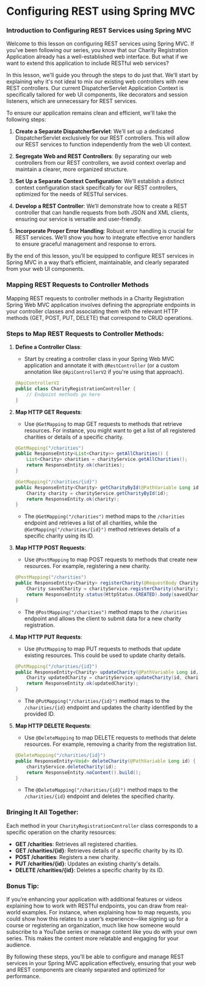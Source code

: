 # Configuring REST using Spring MVC

### Introduction to Configuring REST Services using Spring MVC

Welcome to this lesson on configuring REST services using Spring MVC. If you've been following our series, you know that our Charity Registration Application already has a well-established web interface. But what if we want to extend this application to include RESTful web services?

In this lesson, we'll guide you through the steps to do just that. We'll start by explaining why it's not ideal to mix our existing web controllers with new REST controllers. Our current DispatcherServlet Application Context is specifically tailored for web UI components, like decorators and session listeners, which are unnecessary for REST services.

To ensure our application remains clean and efficient, we'll take the following steps:

1. **Create a Separate DispatcherServlet**: We’ll set up a dedicated DispatcherServlet exclusively for our REST controllers. This will allow our REST services to function independently from the web UI context.

2. **Segregate Web and REST Controllers**: By separating our web controllers from our REST controllers, we avoid context overlap and maintain a clearer, more organized structure.

3. **Set Up a Separate Context Configuration**: We’ll establish a distinct context configuration stack specifically for our REST controllers, optimized for the needs of RESTful services.

4. **Develop a REST Controller**: We’ll demonstrate how to create a REST controller that can handle requests from both JSON and XML clients, ensuring our service is versatile and user-friendly.

5. **Incorporate Proper Error Handling**: Robust error handling is crucial for REST services. We’ll show you how to integrate effective error handlers to ensure graceful management and response to errors.

By the end of this lesson, you’ll be equipped to configure REST services in Spring MVC in a way that’s efficient, maintainable, and clearly separated from your web UI components.


### Mapping REST Requests to Controller Methods

Mapping REST requests to controller methods in a Charity Registration Spring Web MVC application involves defining the appropriate endpoints in your controller classes and associating them with the relevant HTTP methods (GET, POST, PUT, DELETE) that correspond to CRUD operations.

### Steps to Map REST Requests to Controller Methods:

1. **Define a Controller Class**:
   - Start by creating a controller class in your Spring Web MVC application and annotate it with `@RestController` (or a custom annotation like `@ApiControllerV2` if you're using that approach).

   ```java
   @ApiControllerV2
   public class CharityRegistrationController {
       // Endpoint methods go here
   }
   ```

2. **Map HTTP GET Requests**:
   - Use `@GetMapping` to map GET requests to methods that retrieve resources. For instance, you might want to get a list of all registered charities or details of a specific charity.

   ```java
   @GetMapping("/charities")
   public ResponseEntity<List<Charity>> getAllCharities() {
       List<Charity> charities = charityService.getAllCharities();
       return ResponseEntity.ok(charities);
   }

   @GetMapping("/charities/{id}")
   public ResponseEntity<Charity> getCharityById(@PathVariable Long id) {
       Charity charity = charityService.getCharityById(id);
       return ResponseEntity.ok(charity);
   }
   ```

   - The `@GetMapping("/charities")` method maps to the `/charities` endpoint and retrieves a list of all charities, while the `@GetMapping("/charities/{id}")` method retrieves details of a specific charity using its ID.

3. **Map HTTP POST Requests**:
   - Use `@PostMapping` to map POST requests to methods that create new resources. For example, registering a new charity.

   ```java
   @PostMapping("/charities")
   public ResponseEntity<Charity> registerCharity(@RequestBody Charity charity) {
       Charity savedCharity = charityService.registerCharity(charity);
       return ResponseEntity.status(HttpStatus.CREATED).body(savedCharity);
   }
   ```

   - The `@PostMapping("/charities")` method maps to the `/charities` endpoint and allows the client to submit data for a new charity registration.

4. **Map HTTP PUT Requests**:
   - Use `@PutMapping` to map PUT requests to methods that update existing resources. This could be used to update charity details.

   ```java
   @PutMapping("/charities/{id}")
   public ResponseEntity<Charity> updateCharity(@PathVariable Long id, @RequestBody Charity charityDetails) {
       Charity updatedCharity = charityService.updateCharity(id, charityDetails);
       return ResponseEntity.ok(updatedCharity);
   }
   ```

   - The `@PutMapping("/charities/{id}")` method maps to the `/charities/{id}` endpoint and updates the charity identified by the provided ID.

5. **Map HTTP DELETE Requests**:
   - Use `@DeleteMapping` to map DELETE requests to methods that delete resources. For example, removing a charity from the registration list.

   ```java
   @DeleteMapping("/charities/{id}")
   public ResponseEntity<Void> deleteCharity(@PathVariable Long id) {
       charityService.deleteCharity(id);
       return ResponseEntity.noContent().build();
   }
   ```

   - The `@DeleteMapping("/charities/{id}")` method maps to the `/charities/{id}` endpoint and deletes the specified charity.

### Bringing It All Together:

Each method in your `CharityRegistrationController` class corresponds to a specific operation on the charity resources:

- **GET /charities**: Retrieves all registered charities.
- **GET /charities/{id}**: Retrieves details of a specific charity by its ID.
- **POST /charities**: Registers a new charity.
- **PUT /charities/{id}**: Updates an existing charity's details.
- **DELETE /charities/{id}**: Deletes a specific charity by its ID.

### Bonus Tip:

If you’re enhancing your application with additional features or videos explaining how to work with RESTful endpoints, you can draw from real-world examples. For instance, when explaining how to map requests, you could show how this relates to a user’s experience—like signing up for a course or registering an organization, much like how someone would subscribe to a YouTube series or manage content like you do with your own series. This makes the content more relatable and engaging for your audience.


By following these steps, you'll be able to configure and manage REST services in your Spring MVC application effectively, ensuring that your web and REST components are cleanly separated and optimized for performance.